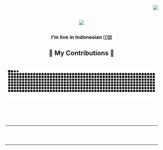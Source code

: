 <img align="right" src="https://visitor-badge.laobi.icu/badge?page_id=zumalyid.zumalyid" />

<h1 align="center">
    <img src="https://readme-typing-svg.herokuapp.com/?font=Righteous&size=35&center=true&vCenter=true&width=500&height=70&duration=4000&lines=Hi+There!+👋;+I'm+Manggala+Budi+Prasetya!;" />
</h1>

<h3 align="center"> I'm live in Indonesian 🇮🇩</h3>

 

<div align="center">
  <h2>🐍 My Contributions 🐍</h2>
  <br>
  <img alt="snake eating my contributions" src="https://raw.githubusercontent.com/zumalyid/zumalyid/output/github-contribution-grid-snake.svg" />
  
  <br/><br/><br/>
</div>

<hr/>



<br/><br/>

<hr/>

<br/>

<br/>

